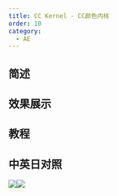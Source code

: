 ```yaml
---
title: CC Kernel - CC颜色内核
order: 10
category:
  - AE
---
```


## 简述

## 效果展示

## 教程

## 中英日对照

![](https://mir.yuelili.com/wp-content/uploads/user/AE/effects/AE-Effects-Color-CC_Kernel.png)![](https://mir.yuelili.com/wp-content/uploads/user/AE/effects/AE-Effects-Color-CC_Kernel_cn.png)
